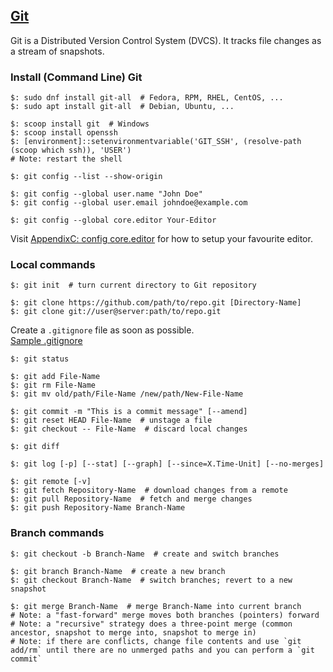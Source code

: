 ## [Git](https://git-scm.com/)

Git is a Distributed Version Control System (DVCS). It tracks file changes as a stream of snapshots.  

### Install (Command Line) Git

```
$: sudo dnf install git-all  # Fedora, RPM, RHEL, CentOS, ...
$: sudo apt install git-all  # Debian, Ubuntu, ...

$: scoop install git  # Windows
$: scoop install openssh
$: [environment]::setenvironmentvariable('GIT_SSH', (resolve-path (scoop which ssh)), 'USER')
# Note: restart the shell
```

```
$: git config --list --show-origin

$: git config --global user.name "John Doe"
$: git config --global user.email johndoe@example.com

$: git config --global core.editor Your-Editor
```
Visit [AppendixC: config core.editor](https://git-scm.com/book/en/v2/Appendix-C%3A-Git-Commands-Setup-and-Config#_core_editor) for how to setup your favourite editor.  

### Local commands

```
$: git init  # turn current directory to Git repository

$: git clone https://github.com/path/to/repo.git [Directory-Name]
$: git clone git://user@server:path/to/repo.git
```

Create a `.gitignore` file as soon as possible.  
[Sample .gitignore](https://github.com/github/gitignore)  

```
$: git status

$: git add File-Name
$: git rm File-Name
$: git mv old/path/File-Name /new/path/New-File-Name

$: git commit -m "This is a commit message" [--amend]
$: git reset HEAD File-Name  # unstage a file
$: git checkout -- File-Name  # discard local changes

$: git diff

$: git log [-p] [--stat] [--graph] [--since=X.Time-Unit] [--no-merges]

$: git remote [-v]
$: git fetch Repository-Name  # download changes from a remote
$: git pull Repository-Name  # fetch and merge changes
$: git push Repository-Name Branch-Name
```

### Branch commands

```
$: git checkout -b Branch-Name  # create and switch branches

$: git branch Branch-Name  # create a new branch
$: git checkout Branch-Name  # switch branches; revert to a new snapshot

$: git merge Branch-Name  # merge Branch-Name into current branch
# Note: a "fast-forward" merge moves both branches (pointers) forward
# Note: a "recursive" strategy does a three-point merge (common ancestor, snapshot to merge into, snapshot to merge in)
# Note: if there are conflicts, change file contents and use `git add/rm` until there are no unmerged paths and you can perform a `git commit`
```
